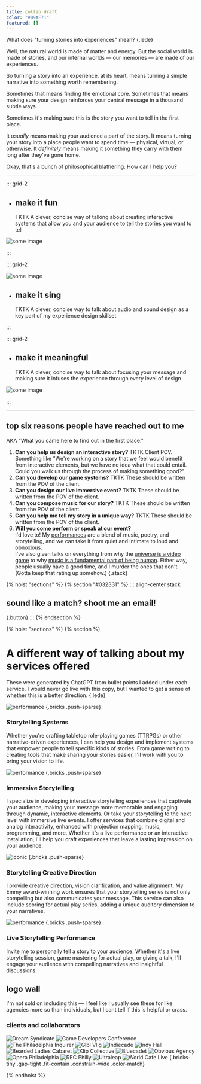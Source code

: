 ```yaml
---
title: collab draft
color: "#89AF71"
featured: []
---
```



What does "turning stories into experiences" mean?
{.lede}

Well, the natural world is made of matter and energy. But the social world is made of stories, and our internal worlds — our memories — are made of our experiences.

So turning a story into an experience, at its heart, means turning a simple narrative into something worth remembering.

Sometimes that means finding the emotional core. Sometimes that means making sure your design reinforces your central message in a thousand subtle ways. 

Sometimes it's making sure this is the story you want to tell in the first place. 

It _usually_ means making your audience a part of the story. It means turning your story into a place people want to spend time — physical, virtual, or otherwise. It _definitely_ means making it something they carry with them long after they've gone home.

Okay, that's a bunch of philosophical blathering. How can I help you?

---

::: grid-2

* ## make it fun
  TKTK A clever, concise way of talking about creating interactive systems that allow you and your audience to tell the stories you want to tell

![some image]()

:::



::: grid-2

![some image]()

* ## make it sing
  TKTK A clever, concise way to talk about audio and sound design as a key part of my experience design skillset

:::



::: grid-2

* ## make it meaningful
  TKTK A clever, concise way to talk about focusing your message and making sure it infuses the experience through every level of design

![some image]()

:::


---


## top six reasons people have reached out to me
AKA "What you came here to find out in the first place."

1. **Can you help us design an interactive story?**
  TKTK Client POV. Something like "We're working on a story that we feel would benefit from interactive elements, but we have no idea what that could entail. Could you walk us through the process of making something good?" 
2. **Can you develop our game systems?**
  TKTK These should be written from the POV of the client.
3. **Can you design our live immersive event?**
  TKTK These should be written from the POV of the client.
4. **Can you compose music for our story?**
  TKTK These should be written from the POV of the client.
5. **Can you help me tell my story in a unique way?**
  TKTK These should be written from the POV of the client.
6. **Will you come perform or speak at our event?**  
  I'd love to! My [performances](/performance) are a blend of music, poetry, and storytelling, and we can take it from quiet and intimate to loud and obnoxious.  
  I've also given talks on everything from why the [universe is a video game](/the-universe) to why [music is a fundamental part of being human](/humansong). Either way, people usually have a good time, and I murder the ones that don't. (Gotta keep that rating up somehow.)
{.stack}



{% hoist "sections" %}
{% section "#032331" %}
::: align-center stack
## sound like a match? shoot me an email!

[](/email){.button}
:::
{% endsection %}


{% hoist "sections" %}
{% section  %}

# A different way of talking about my services offered
These were generated by ChatGPT from bullet points I added under each service. I would never go live with this copy, but I wanted to get a sense of whether this is a better direction.
{.lede}

![performance](/assets/uploads/gming.jpg)
{.bricks .push-sparse}
### Storytelling Systems
  Whether you're crafting tabletop role-playing games (TTRPGs) or other narrative-driven experiences, I can help you design and implement systems that empower people to tell specific kinds of stories. From game writing to creating tools that make sharing your stories easier, I'll work with you to bring your vision to life.


![performance](/assets/uploads/synaesthetic_symphony.jpg)
{.bricks .push-sparse}
### Immersive Storytelling
  I specialize in developing interactive storytelling experiences that captivate your audience, making your message more memorable and engaging through dynamic, interactive elements. Or take your storytelling to the next level with immersive live events. I offer services that combine digital and analog interactivity, enhanced with projection mapping, music, programming, and more. Whether it's a live performance or an interactive installation, I'll help you craft experiences that leave a lasting impression on your audience.

![iconic](/assets/uploads/iconic-bkg.webp)
{.bricks .push-sparse}

### Storytelling Creative Direction
I provide creative direction, vision clarification, and value alignment. My Emmy award-winning work ensures that your storytelling series is not only compelling but also communicates your message. This service can also include scoring for actual play series, adding a unique auditory dimension to your narratives.

![performance](/assets/uploads/DSCF4101XL.JPG)
{.bricks .push-sparse}

### Live Storytelling Performance
  Invite me to personally tell a story to your audience. Whether it's a live storytelling session, game mastering for actual play, or giving a talk, I'll engage your audience with compelling narratives and insightful discussions. 




## logo wall
I'm not sold on including this — I feel like I usually see these for like agencies more so than individuals, but I cant tell if this is helpful or crass.

### clients and collaborators
![Dream Syndicate](/assets/uploads/collaborators/dreamsyndicate.svg)
![Game Developers Conference](/assets/uploads/collaborators/gdc.svg)
![The Philadelphia Inquirer](/assets/uploads/collaborators/inquirer.svg)
![Glbl Vllg](/assets/uploads/collaborators/glblvllg.png)
![Indiecade](/assets/uploads/collaborators/indiecade.webp)
![Indy Hall](/assets/uploads/collaborators/indyhall.png)
![Bearded Ladies Cabaret](/assets/uploads/collaborators/beardedladies.png)
![Klip Collective](/assets/uploads/collaborators/klip.png)
![Bluecadet](/assets/uploads/collaborators/bluecadet.svg)
![Obvious Agency](/assets/uploads/collaborators/obviousagency.webp)
![Opera Philadelphia](/assets/uploads/collaborators/operaphiladelphia.png)
![REC Philly](/assets/uploads/collaborators/recphilly.svg)
![Ultraleap](/assets/uploads/collaborators/ultraleap.svg)
![World Cafe Live](/assets/uploads/collaborators/worldcafelive.png)
{.bricks-tiny .gap-tight .fit-contain .constrain-wide .color-match}




{% endhoist %}